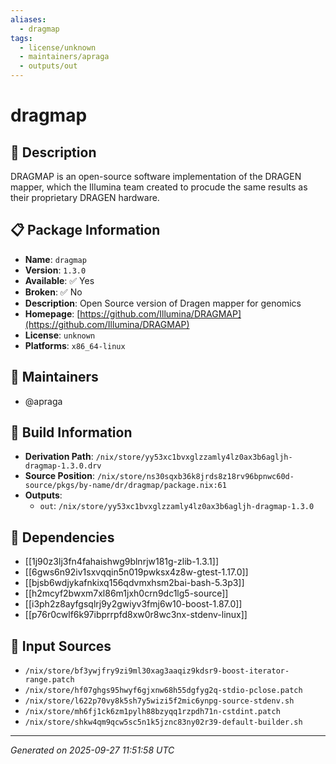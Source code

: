 ```yaml
---
aliases:
  - dragmap
tags:
  - license/unknown
  - maintainers/apraga
  - outputs/out
---
```


# dragmap

## 📝 Description

DRAGMAP is an open-source software implementation of the DRAGEN mapper,
which the Illumina team created to procude the same results as their
proprietary DRAGEN hardware.


## 📋 Package Information

- **Name**: `dragmap`
- **Version**: `1.3.0`
- **Available**: ✅ Yes
- **Broken**: ✅ No
- **Description**: Open Source version of Dragen mapper for genomics
- **Homepage**: [https://github.com/Illumina/DRAGMAP](https://github.com/Illumina/DRAGMAP)
- **License**: `unknown`
- **Platforms**: `x86_64-linux`
## 👥 Maintainers

- @apraga


## 🔧 Build Information

- **Derivation Path**: `/nix/store/yy53xc1bvxglzzamly4lz0ax3b6agljh-dragmap-1.3.0.drv`
- **Source Position**: `/nix/store/ns30sqxb36k8jrds8z18rv96bpnwc60d-source/pkgs/by-name/dr/dragmap/package.nix:61`
- **Outputs**:
  - `out`:  `/nix/store/yy53xc1bvxglzzamly4lz0ax3b6agljh-dragmap-1.3.0`

## 🔗 Dependencies

- [[1j90z3lj3fn4fahaishwg9blnrjw181g-zlib-1.3.1]]
- [[6gws6n92iv1sxvqqin5n019pwksx4z8w-gtest-1.17.0]]
- [[bjsb6wdjykafnkixq156qdvmxhsm2bai-bash-5.3p3]]
- [[h2mcyf2bwxm7xl86m1jxh0crn9dc1lg5-source]]
- [[i3ph2z8ayfgsqlrj9y2gwiyv3fmj6w10-boost-1.87.0]]
- [[p76r0cwlf6k97ibprrpfd8xw0r8wc3nx-stdenv-linux]]

## 📁 Input Sources

- `/nix/store/bf3ywjfry9zi9ml30xag3aaqiz9kdsr9-boost-iterator-range.patch`
- `/nix/store/hf07ghgs95hwyf6gjxnw68h55dgfyg2q-stdio-pclose.patch`
- `/nix/store/l622p70vy8k5sh7y5wizi5f2mic6ynpg-source-stdenv.sh`
- `/nix/store/mh6fj1ck6zm1pylh88bzyqq1rzpdh71n-cstdint.patch`
- `/nix/store/shkw4qm9qcw5sc5n1k5jznc83ny02r39-default-builder.sh`

---
*Generated on 2025-09-27 11:51:58 UTC*
